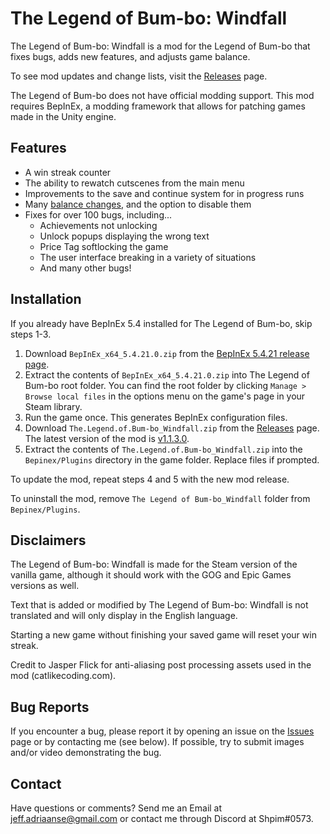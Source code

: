 # The Legend of Bum-bo: Windfall
The Legend of Bum-bo: Windfall is a mod for the Legend of Bum-bo that fixes bugs, adds new features, and adjusts game balance.

To see mod updates and change lists, visit the [Releases](https://github.com/Shpim/The-Legend-of-Bum-bo-Windfall/releases) page.

The Legend of Bum-bo does not have official modding support. This mod requires BepInEx, a modding framework that allows for patching games made in the Unity engine.

## Features
* A win streak counter
* The ability to rewatch cutscenes from the main menu
* Improvements to the save and continue system for in progress runs
* Many [balance changes](https://github.com/Shpim/The-Legend-of-Bum-bo-Windfall/wiki/Balance-Changes), and the option to disable them
* Fixes for over 100 bugs, including...
  * Achievements not unlocking
  * Unlock popups displaying the wrong text
  * Price Tag softlocking the game
  * The user interface breaking in a variety of situations
  * And many other bugs!

## Installation
If you already have BepInEx 5.4 installed for The Legend of Bum-bo, skip steps 1-3.

1. Download `BepInEx_x64_5.4.21.0.zip` from the [BepInEx 5.4.21 release page](https://github.com/BepInEx/BepInEx/releases/tag/v5.4.21).
2. Extract the contents of `BepInEx_x64_5.4.21.0.zip` into The Legend of Bum-bo root folder. You can find the root folder by clicking `Manage > Browse local files` in the options menu on the game's page in your Steam library.
3. Run the game once. This generates BepInEx configuration files.
4. Download `The.Legend.of.Bum-bo_Windfall.zip` from the [Releases](https://github.com/Shpim/The-Legend-of-Bum-bo-Windfall/releases) page. The latest version of the mod is [v1.1.3.0](https://github.com/Shpim/The-Legend-of-Bum-bo-Windfall/releases/tag/v1.1.3.0).
5. Extract the contents of `The.Legend.of.Bum-bo_Windfall.zip` into the `Bepinex/Plugins` directory in the game folder. Replace files if prompted.

To update the mod, repeat steps 4 and 5 with the new mod release.

To uninstall the mod, remove `The Legend of Bum-bo_Windfall` folder from `Bepinex/Plugins`.

## Disclaimers
The Legend of Bum-bo: Windfall is made for the Steam version of the vanilla game, although it should work with the GOG and Epic Games versions as well.

Text that is added or modified by The Legend of Bum-bo: Windfall is not translated and will only display in the English language.

Starting a new game without finishing your saved game will reset your win streak.

Credit to Jasper Flick for anti-aliasing post processing assets used in the mod (catlikecoding.com).

## Bug Reports
If you encounter a bug, please report it by opening an issue on the [Issues](https://github.com/Shpim/The-Legend-of-Bum-bo-Windfall/issues) page or by contacting me (see below).
If possible, try to submit images and/or video demonstrating the bug.

## Contact
Have questions or comments? Send me an Email at jeff.adriaanse@gmail.com or contact me through Discord at Shpim#0573.
